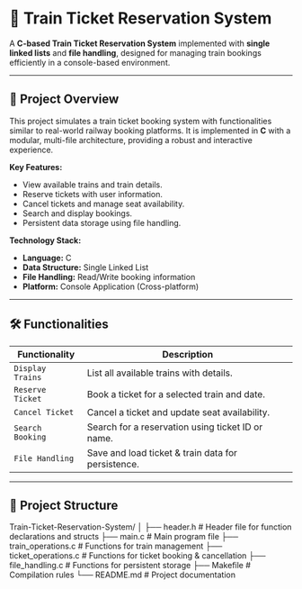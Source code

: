 # 🚆 Train Ticket Reservation System

A **C-based Train Ticket Reservation System** implemented with **single linked lists** and **file handling**, designed for managing train bookings efficiently in a console-based environment.

---

## 📌 Project Overview

This project simulates a train ticket booking system with functionalities similar to real-world railway booking platforms. It is implemented in **C** with a modular, multi-file architecture, providing a robust and interactive experience.

**Key Features:**
- View available trains and train details.
- Reserve tickets with user information.
- Cancel tickets and manage seat availability.
- Search and display bookings.
- Persistent data storage using file handling.

**Technology Stack:**
- **Language:** C
- **Data Structure:** Single Linked List
- **File Handling:** Read/Write booking information
- **Platform:** Console Application (Cross-platform)

---

## 🛠️ Functionalities

| Functionality | Description |
|---------------|-------------|
| `Display Trains` | List all available trains with details. |
| `Reserve Ticket` | Book a ticket for a selected train and date. |
| `Cancel Ticket` | Cancel a ticket and update seat availability. |
| `Search Booking` | Search for a reservation using ticket ID or name. |
| `File Handling` | Save and load ticket & train data for persistence. |

---

## 📂 Project Structure
Train-Ticket-Reservation-System/
│
├── header.h # Header file for function declarations and structs
├── main.c # Main program file
├── train_operations.c # Functions for train management
├── ticket_operations.c # Functions for ticket booking & cancellation
├── file_handling.c # Functions for persistent storage
├── Makefile # Compilation rules
└── README.md # Project documentation
